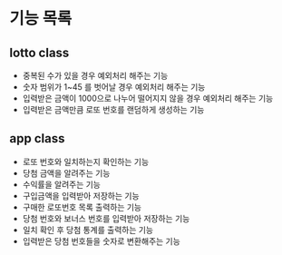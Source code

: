 # 기능 목록
## lotto class
- 중복된 수가 있을 경우 예외처리 해주는 기능
- 숫자 범위가 1~45 를 벗어날 경우 예외처리 해주는 기능
- 입력받은 금액이 1000으로 나누어 떨어지지 않을 경우 예외처리 해주는 기능
- 입력받은 금액만큼 로또 번호를 랜덤하게 생성하는 기능

## app class
- 로또 번호와 일치하는지 확인하는 기능
- 당첨 금액을 알려주는 기능
- 수익률을 알려주는 기능
- 구입금액을 입력받아 저장하는 기능
- 구매한 로또번호 목록 출력하는 기능
- 당첨 번호와 보너스 번호를 입력받아 저장하는 기능
- 일치 확인 후 당첨 통계를 출력하는 기능
- 입력받은 당첨 번호들을 숫자로 변환해주는 기능